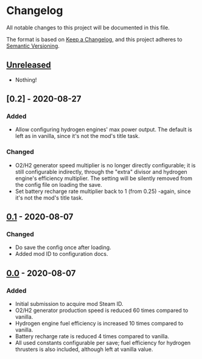 # Changelog

All notable changes to this project will be documented in this file.

The format is based on [Keep a Changelog](https://keepachangelog.com/en/1.0.0/),
and this project adheres to [Semantic Versioning](https://semver.org/spec/v2.0.0.html).


## [Unreleased]

- Nothing!

[Unreleased]: https://github.com//Stamina/compare/v0.2...HEAD


## [0.2] - 2020-08-27
### Added

- Allow configuring hydrogen engines' max power output. The default is left
  as in vanilla, since it's not the mod's title task.

### Changed

- O2/H2 generator speed multiplier is no longer directly configurable; it
  is still configurable indirectly, through the "extra" divisor and hydrogen
  engine's efficiency multiplier. The setting will be silently removed from
  the config file on loading the save.
- Set battery recharge rate multiplier back to 1 (from 0.25) -again, since
  it's not the mod's title task.


## [0.1] - 2020-08-07
### Changed

- Do save the config once after loading.
- Added mod ID to configuration docs.

[0.1]: https://github.com/keyspace/Stamina/compare/v0.0...v0.1


## [0.0] - 2020-08-07
### Added
- Initial submission to acquire mod Steam ID.
- O2/H2 generator production speed is reduced 60 times compared to vanilla.
- Hydrogen engine fuel efficiency is increased 10 times compared to vanilla.
- Battery recharge rate is reduced 4 times compared to vanilla.
- All used constants configurable per save; fuel efficiency for hydrogen
  thrusters is also included, although left at vanilla value.

[0.0]: https://github.com/keyspace/NoMoreFreeEnergy/releases/tag/v0.0
